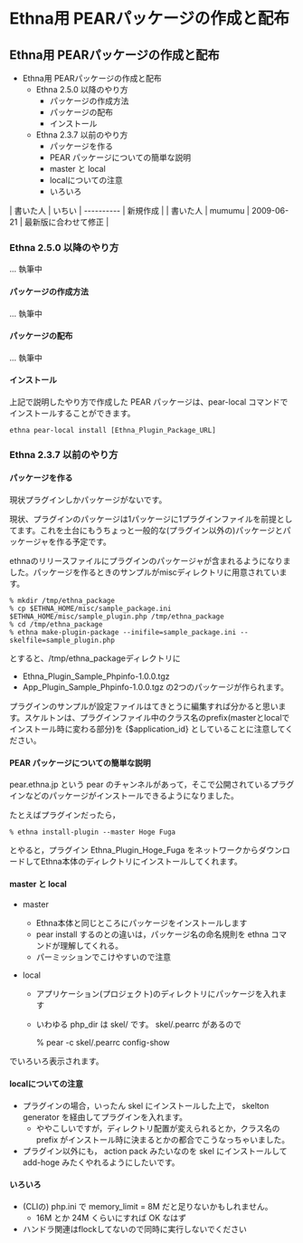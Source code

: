 # Ethna用 PEARパッケージの作成と配布

## Ethna用 PEARパッケージの作成と配布 [](ethna-document-dev_guide-pearpackage.html#e4f71cd6 "e4f71cd6")

- Ethna用 PEARパッケージの作成と配布 
  - Ethna 2.5.0 以降のやり方 
    - パッケージの作成方法 
    - パッケージの配布 
    - インストール 
  - Ethna 2.3.7 以前のやり方 
    - パッケージを作る 
    - PEAR パッケージについての簡単な説明 
    - master と local 
    - localについての注意 
    - いろいろ 

| 書いた人 | いちい | ---------- | 新規作成 |
| 書いた人 | mumumu | 2009-06-21 | 最新版に合わせて修正 |

### Ethna 2.5.0 以降のやり方 [](ethna-document-dev_guide-pearpackage.html#l4e0ce78 "l4e0ce78")

... 執筆中

#### パッケージの作成方法 [](ethna-document-dev_guide-pearpackage.html#j9d8ca60 "j9d8ca60")

... 執筆中

#### パッケージの配布 [](ethna-document-dev_guide-pearpackage.html#g5201ecb "g5201ecb")

... 執筆中

#### インストール [](ethna-document-dev_guide-pearpackage.html#f1d55e95 "f1d55e95")

上記で説明したやり方で作成した PEAR パッケージは、pear-local コマンドでインストールすることができます。

    ethna pear-local install [Ethna_Plugin_Package_URL]

### Ethna 2.3.7 以前のやり方 [](ethna-document-dev_guide-pearpackage.html#n2e7fa30 "n2e7fa30")

#### パッケージを作る [](ethna-document-dev_guide-pearpackage.html#nb16f924 "nb16f924")

現状プラグインしかパッケージがないです。

現状、プラグインのパッケージは1パッケージに1プラグインファイルを前提としてます。これを土台にもうちょっと一般的な(プラグイン以外の)パッケージとパッケージャを作る予定です。

ethnaのリリースファイルにプラグインのパッケージャが含まれるようになりました。パッケージを作るときのサンプルがmiscディレクトリに用意されています。

    % mkdir /tmp/ethna_package
    % cp $ETHNA_HOME/misc/sample_package.ini $ETHNA_HOME/misc/sample_plugin.php /tmp/ethna_package
    % cd /tmp/ethna_package
    % ethna make-plugin-package --inifile=sample_package.ini --skelfile=sample_plugin.php

とすると、/tmp/ethna\_packageディレクトリに

- Ethna\_Plugin\_Sample\_Phpinfo-1.0.0.tgz
- App\_Plugin\_Sample\_Phpinfo-1.0.0.tgz の2つのパッケージが作られます。

プラグインのサンプルが設定ファイルはてきとうに編集すれば分かると思います。スケルトンは、プラグインファイル中のクラス名のprefix(masterとlocalでインストール時に変わる部分)を {$application\_id} としていることに注意してください。

#### PEAR パッケージについての簡単な説明 [](ethna-document-dev_guide-pearpackage.html#qf3df12b "qf3df12b")

pear.ethna.jp という pear のチャンネルがあって，そこで公開されているプラグインなどのパッケージがインストールできるようになりました。

たとえばプラグインだったら，

    % ethna install-plugin --master Hoge Fuga

とやると，プラグイン Ethna\_Plugin\_Hoge\_Fuga をネットワークからダウンロードしてEthna本体のディレクトリにインストールしてくれます。

#### master と local [](ethna-document-dev_guide-pearpackage.html#ya0e8a97 "ya0e8a97")

- master
  - Ethna本体と同じところにパッケージをインストールします
  - pear install するのとの違いは，パッケージ名の命名規則を ethna コマンドが理解してくれる。
  - パーミッションでこけやすいので注意

- local
  - アプリケーション(プロジェクト)のディレクトリにパッケージを入れます
  - いわゆる php\_dir は skel/ です。 skel/.pearrc があるので

    % pear -c skel/.pearrc config-show

でいろいろ表示されます。

#### localについての注意 [](ethna-document-dev_guide-pearpackage.html#h80740a1 "h80740a1")

- プラグインの場合，いったん skel にインストールした上で， skelton generator を経由してプラグインを入れます。
  - ややこしいですが，ディレクトリ配置が変えられるとか，クラス名の prefix がインストール時に決まるとかの都合でこうなっちゃいました。
- プラグイン以外にも， action pack みたいなのを skel にインストールして add-hoge みたくやれるようにしたいです。

#### いろいろ [](ethna-document-dev_guide-pearpackage.html#na69dccd "na69dccd")

- (CLIの) php.ini で memory\_limit = 8M だと足りないかもしれません。
  - 16M とか 24M くらいにすれば OK なはず
- ハンドラ関連はflockしてないので同時に実行しないでください

<!-- ??END id:body -->
<!-- ??BEGIN id:summary --><!-- ??END id:note -->
